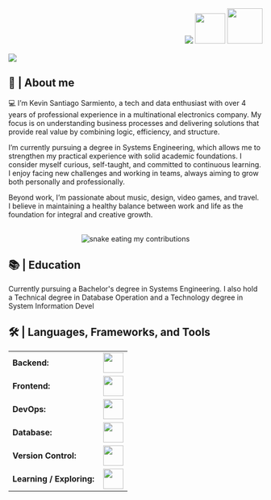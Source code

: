 <div align="right">
  <a style="text-decoration: none" target="_blank" href="https://github.com/ksantiagos">
    <img src="https://visitor-badge.laobi.icu/badge?page_id=ksantiagos.ksantiagos&left_color=gray&right_color=blue&left_text=Visitors">
  </a>
  <a style="text-decoration: none" target="_blank" href="https://twitter.com/tu_usuario_twitter">
    <img width="60" src="https://img.shields.io/twitter/follow/tu_usuario_twitter?label=Follow&style=social">
  </a>
  <a style="text-decoration: none" target="_blank" href="https://www.linkedin.com/in/tu-linkedin">
    <img width="70" src="https://img.shields.io/badge/-Connect-blue?style=flat&logo=Linkedin&logoColor=white">
  </a>
</div>

<br>

<img src="https://readme-typing-svg.herokuapp.com/?font=Roboto&weight=900&size=40=true&vCenter=true&width=500&height=70&duration=4000&color=B3B3B3&lines=Hi!+👋;+I'Santiago+Sarmiento!;" />

<h2>📖 | About me</h2> 
💻 I’m Kevin Santiago Sarmiento, a tech and data enthusiast with over 4 years of professional experience in a multinational electronics company. My focus is on understanding business processes and delivering solutions that provide real value by combining logic, efficiency, and structure.

I’m currently pursuing a degree in Systems Engineering, which allows me to strengthen my practical experience with solid academic foundations. I consider myself curious, self-taught, and committed to continuous learning. I enjoy facing new challenges and working in teams, always aiming to grow both personally and professionally.

Beyond work, I’m passionate about music, design, video games, and travel. I believe in maintaining a healthy balance between work and life as the foundation for integral and creative growth.

<div align="center">
  <br>
  <img alt="snake eating my contributions" src="https://raw.githubusercontent.com/ksantiagos/ksantiagos/output/github-contribution-grid-snake.svg" />
  <br/>
</div>

<h2>📚 | Education</h2>
<p>Currently pursuing a Bachelor's degree in Systems Engineering. I also hold a Technical degree in Database Operation and a Technology degree in System Information Devel

<h2>🛠️ | Languages, Frameworks, and Tools </h2>
<table>
    <tr>
        <td style="font-weight: bold; padding-right: 10px;">Backend:</td>
        <td>
            <img height="40" src="https://skillicons.dev/icons?i=python,java,dotnet,go"/>
        </td>
    </tr>
    <tr>
        <td style="font-weight: bold; padding-right: 10px;">Frontend:</td>
        <td>
            <img height="40" src="https://skillicons.dev/icons?i=html,js,ts,vue,nodejs,angular"/>
        </td>
    </tr>
    <tr>
        <td style="font-weight: bold; padding-right: 10px;">DevOps:</td>
        <td>
            <img height="40" src="https://skillicons.dev/icons?i=docker,jenkins"/>
        </td>
    </tr>
    <tr>
        <td style="font-weight: bold; padding-right: 10px;">Database:</td>
        <td>
            <img height="40" src="https://skillicons.dev/icons?i=mysql,postgres,oracle"/>
        </td>
    </tr>
    <tr>
        <td style="font-weight: bold; padding-right: 10px;">Version Control:</td>
        <td>
            <img height="40" src="https://skillicons.dev/icons?i=github,gitlab"/>
        </td>
    </tr>
    <tr>
        <td style="font-weight: bold; padding-right: 10px;">Learning / Exploring:</td>
        <td>
            <img height="40" src="https://skillicons.dev/icons?i=aws,gcp,angular,androidstudio"/>
        </td>
    </tr>
</table>

